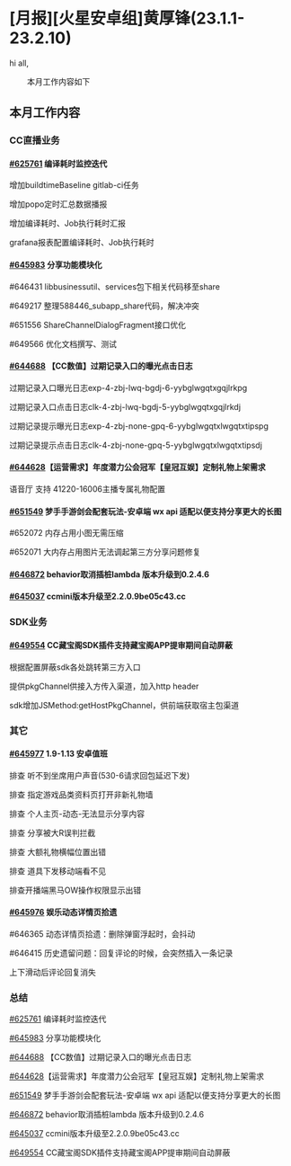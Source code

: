 # [月报][火星安卓组]黄厚锋(23.1.1-23.2.10)

hi all,

        本月工作内容如下

## 本月工作内容

### CC直播业务

#### [#625761](https://icc.pm.netease.com/v6/issues/625761) 编译耗时监控迭代

增加buildtimeBaseline gitlab-ci任务

增加popo定时汇总数据播报

增加编译耗时、Job执行耗时汇报

grafana报表配置编译耗时、Job执行耗时

#### [#645983](https://icc.pm.netease.com/v6/issues/645983) 分享功能模块化

#646431 libbusinessutil、services包下相关代码移至share

#649217 整理588446_subapp_share代码，解决冲突

#651556 ShareChannelDialogFragment接口优化

#649566 优化文档撰写、测试

#### [#644688](https://icc.pm.netease.com/v6/issues/644688) 【CC数值】过期记录入口的曝光点击日志

过期记录入口曝光日志exp-4-zbj-lwq-bgdj-6-yybglwgqtxgqjlrkpg

过期记录入口点击日志clk-4-zbj-lwq-bgdj-5-yybglwgqtxgqjlrkdj

过期记录提示曝光日志exp-4-zbj-none-gpq-6-yybglwgqtxlwgqtxtipspg

过期记录提示点击日志clk-4-zbj-none-gpq-5-yybglwgqtxlwgqtxtipsdj

#### [#644628](https://icc.pm.netease.com/v6/issues/644628)【运营需求】年度潜力公会冠军【皇冠互娱】定制礼物上架需求

语音厅 支持 41220-16006主播专属礼物配置

#### [#651549](https://icc.pm.netease.com/v6/issues/644628) 梦手手游剑会配套玩法-安卓端 wx api 适配以便支持分享更大的长图

#652072 内存占用小图无需压缩

#652071 大内存占用图片无法调起第三方分享问题修复

#### [#646872](https://icc.pm.netease.com/v6/issues/646872) behavior取消插桩lambda 版本升级到0.2.4.6

#### [#645037](https://icc.pm.netease.com/v6/issues/645037) ccmini版本升级至2.2.0.9be05c43.cc

### SDK业务

#### [#649554](https://icc.pm.netease.com/v6/issues/649554) CC藏宝阁SDK插件支持藏宝阁APP提审期间自动屏蔽

根据配置屏蔽sdk各处跳转第三方入口

提供pkgChannel供接入方传入渠道，加入http header

sdk增加JSMethod:getHostPkgChannel，供前端获取宿主包渠道

### 其它

#### [#645977](https://icc.pm.netease.com/v6/issues/645977) 1.9-1.13 安卓值班

排查 听不到坐席用户声音(530-6请求回包延迟下发)

排查 指定游戏品类资料页打开非新礼物墙

排查 个人主页-动态-无法显示分享内容

排查 分享被大R误判拦截

排查 大额礼物横幅位置出错

排查 道具下发移动端看不见

排查开播端黑马OW操作权限显示出错

#### [#645976](https://icc.pm.netease.com/v6/issues/645976) 娱乐动态详情页拾遗

#646365 动态详情页拾遗：删除弹窗浮起时，会抖动

#646415 历史遗留问题：回复评论的时候，会突然插入一条记录

上下滑动后评论回复消失

### 总结

[#625761](https://icc.pm.netease.com/v6/issues/625761) 编译耗时监控迭代

[#645983](https://icc.pm.netease.com/v6/issues/645983) 分享功能模块化

[#644688](https://icc.pm.netease.com/v6/issues/644688) 【CC数值】过期记录入口的曝光点击日志

[#644628](https://icc.pm.netease.com/v6/issues/644628)【运营需求】年度潜力公会冠军【皇冠互娱】定制礼物上架需求

[#651549](https://icc.pm.netease.com/v6/issues/644628) 梦手手游剑会配套玩法-安卓端 wx api 适配以便支持分享更大的长图

[#646872](https://icc.pm.netease.com/v6/issues/646872) behavior取消插桩lambda 版本升级到0.2.4.6

[#645037](https://icc.pm.netease.com/v6/issues/645037) ccmini版本升级至2.2.0.9be05c43.cc

[#649554](https://icc.pm.netease.com/v6/issues/649554) CC藏宝阁SDK插件支持藏宝阁APP提审期间自动屏蔽

